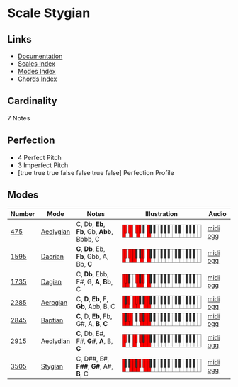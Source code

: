 # Scale Stygian

## Links

- [Documentation](index.md)
- [Scales Index](Scales.md)
- [Modes Index](Modes.md)
- [Chords Index](Chords.md)

## Cardinality

7 Notes

## Perfection

- 4 Perfect Pitch
- 3 Imperfect Pitch
- [true true true false false true false] Perfection Profile

## Modes

| Number | Mode | Notes | Illustration | Audio |
|--------|------|-------|--------------|-------|
| [475](https://ianring.com/musictheory/scales/475) | [Aeolygian](ModeAeolygian.md) | C, Db, **Eb**, **Fb**, Gb, **Abb**, Bbbb, C | ![CNaturalAeolygian](ModeCNaturalAeolygian.png) | [midi](ModeCNaturalAeolygian.mid) [ogg](ModeCNaturalAeolygian.ogg) | 
| [1595](https://ianring.com/musictheory/scales/1595) | [Dacrian](ModeDacrian.md) | **C**, **Db**, Eb, **Fb**, Gbb, A, Bb, **C** | ![CNaturalDacrian](ModeCNaturalDacrian.png) | [midi](ModeCNaturalDacrian.mid) [ogg](ModeCNaturalDacrian.ogg) | 
| [1735](https://ianring.com/musictheory/scales/1735) | [Dagian](ModeDagian.md) | C, **Db**, Ebb, F#, G, **A**, **Bb**, C | ![CNaturalDagian](ModeCNaturalDagian.png) | [midi](ModeCNaturalDagian.mid) [ogg](ModeCNaturalDagian.ogg) | 
| [2285](https://ianring.com/musictheory/scales/2285) | [Aerogian](ModeAerogian.md) | C, **D**, **Eb**, F, **Gb**, Abb, B, C | ![CNaturalAerogian](ModeCNaturalAerogian.png) | [midi](ModeCNaturalAerogian.mid) [ogg](ModeCNaturalAerogian.ogg) | 
| [2845](https://ianring.com/musictheory/scales/2845) | [Baptian](ModeBaptian.md) | **C**, D, **Eb**, Fb, G#, A, **B**, **C** | ![CNaturalBaptian](ModeCNaturalBaptian.png) | [midi](ModeCNaturalBaptian.mid) [ogg](ModeCNaturalBaptian.ogg) | 
| [2915](https://ianring.com/musictheory/scales/2915) | [Aeolydian](ModeAeolydian.md) | **C**, Db, E#, F#, **G#**, **A**, B, **C** | ![CNaturalAeolydian](ModeCNaturalAeolydian.png) | [midi](ModeCNaturalAeolydian.mid) [ogg](ModeCNaturalAeolydian.ogg) | 
| [3505](https://ianring.com/musictheory/scales/3505) | [Stygian](ModeStygian.md) | C, D##, E#, **F##**, **G#**, A#, **B**, C | ![CNaturalStygian](ModeCNaturalStygian.png) | [midi](ModeCNaturalStygian.mid) [ogg](ModeCNaturalStygian.ogg) | 
